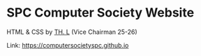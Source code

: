 ﻿# SPC Computer Society Website
 HTML & CSS by <a href="github.com/deb-Lm">TH. L</a> (Vice Chairman 25-26) <br>

Link: <a href="computersocietyspc.github.io">https://computersocietyspc.github.io</a>



